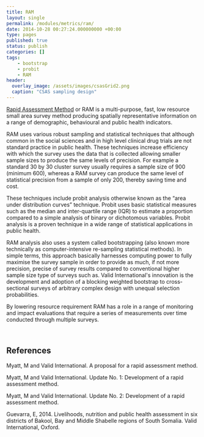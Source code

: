 ```yaml
---
title: RAM
layout: single
permalink: /modules/metrics/ram/
date: 2014-10-28 00:27:24.000000000 +00:00
type: pages
published: true
status: publish
categories: []
tags:
    - bootstrap
    - probit
    - RAM
header:
  overlay_image: /assets/images/csasGrid2.png
  caption: "CSAS sampling design"
---
```


[Rapid Assessment Method](https://validmeasures.github.io/modules/metrics/ram/) or RAM is a multi-purpose, fast, low resource small area survey method producing spatially representative information on a range of demographic, behavioural and public health indicators.

RAM uses various robust sampling and statistical techniques that although common in the social sciences and in high level clinical drug trials are not standard practice in public health. These techniques increase efficiency with which the survey uses the data that is collected allowing smaller sample sizes to produce the same levels of precision. For example a standard 30 by 30 cluster survey usually requires a sample size of 900 (minimum 600), whereas a RAM survey can produce the same level of statistical precision from a sample of only 200, thereby saving time and cost.

These techniques include probit analysis otherwise known as the “area under distribution curves” technique. Probit uses basic statistical measures such as the median and inter-quartile range (IQR) to estimate a proportion compared to a simple analysis of binary or dichotomous variables. Probit analysis is a proven technique in a wide range of statistical applications in public health.

RAM analysis also uses a system called bootstrapping (also known more technically as computer-intensive re-sampling statistical methods). In simple terms, this approach basically harnesses computing power to fully maximise the survey sample in order to provide as much, if not more precision, precise of survey results compared to conventional higher sample size type of surveys such as. Valid International's innovation is the development and adoption of a blocking weighted bootstrap to cross-sectional surveys of arbitrary complex design with unequal selection probabilities.

By lowering resource requirement RAM has a role in a range of monitoring and impact evaluations that require a series of measurements over time conducted through multiple surveys.

<br/>

## References
Myatt, M and Valid International. A proposal for a rapid assessment method.

Myatt, M and Valid International. Update No. 1: Development of a rapid assessment method.

Myatt, M and Valid International. Update No. 2: Development of a rapid assessment method.

Guevarra, E, 2014. Livelihoods, nutrition and public health assessment in six districts of Bakool, Bay and Middle Shabelle regions of South Somalia. Valid International, Oxford.

<br/>
<br/>
